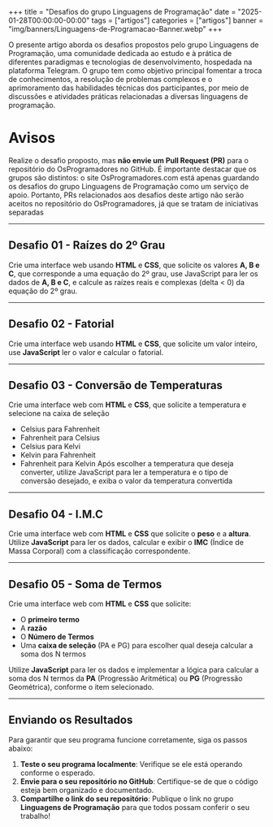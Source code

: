 +++
title = "Desafios do grupo Linguagens de Programação"
date = "2025-01-28T00:00:00-00:00"
tags = ["artigos"]
categories = ["artigos"]
banner = "img/banners/Linguagens-de-Programacao-Banner.webp"
+++

O presente artigo aborda os desafios propostos pelo grupo Linguagens de Programação, uma comunidade dedicada ao estudo e à prática de diferentes paradigmas e tecnologias de desenvolvimento, hospedada na plataforma Telegram. O grupo tem como objetivo principal fomentar a troca de conhecimentos, a resolução de problemas complexos e o aprimoramento das habilidades técnicas dos participantes, por meio de discussões e atividades práticas relacionadas a diversas linguagens de programação.

<!--more-->
# Avisos
Realize o desafio proposto, mas **não envie um Pull Request (PR)** para o repositório do OsProgramadores no GitHub. É importante destacar que os grupos são distintos: o site OsProgramadores.com está apenas guardando os desafios do grupo Linguagens de Programação como um serviço de apoio. Portanto, PRs relacionados aos desafios deste artigo não serão aceitos no repositório do OsProgramadores, já que se tratam de iniciativas separadas

---

## Desafio 01 - Raízes do 2º Grau
Crie uma interface web usando **HTML** e **CSS**, que solicite os valores **A, B e C**, que corresponde a uma equação do 2º grau, use JavaScript para ler os dados de **A, B e C**, e calcule as raízes reais e complexas (delta < 0) da equação do 2º grau.

---

## Desafio 02 - Fatorial
Crie uma interface web usando **HTML** e **CSS**, que solicite um valor inteiro, use **JavaScript** ler o valor e calcular o fatorial.

---

## Desafio 03 - Conversão de Temperaturas
Crie uma interface web com **HTML** e **CSS**, que solicite a temperatura e selecione na caixa de seleção
- Celsius para Fahrenheit
- Fahrenheit para Celsius
- Celsius para Kelvi
- Kelvin para Fahrenheit
- Fahrenheit para Kelvin
Após escolher a temperatura que deseja converter, utilize JavaScript para ler a temperatura e o tipo de conversão desejado, e exiba o valor da temperatura convertida

---

## Desafio 04 - I.M.C
Crie uma interface web com **HTML** e **CSS** que solicite o **peso** e a **altura**.
Utilize **JavaScript** para ler os dados, calcular e exibir o **IMC** (Índice de Massa Corporal) com a classificação correspondente.

---

## Desafio 05 - Soma de Termos
Crie uma interface web com **HTML** e **CSS** que solicite:

- O **primeiro termo**
- A **razão**
- O **Número de Termos**
- Uma **caixa de seleção** (PA e PG) para escolher qual deseja calcular a soma dos N termos

Utilize **JavaScript** para ler os dados e implementar a lógica para calcular a soma dos N termos da **PA** (Progressão Aritmética) ou **PG** (Progressão Geométrica), conforme o item selecionado.

---

## Enviando os Resultados

Para garantir que seu programa funcione corretamente, siga os passos abaixo:

1. **Teste o seu programa localmente**: Verifique se ele está operando conforme o esperado.
2. **Envie para o seu repositório no GitHub**: Certifique-se de que o código esteja bem organizado e documentado.
3. **Compartilhe o link do seu repositório**: Publique o link no grupo **Linguagens de Programação** para que todos possam conferir o seu trabalho!

